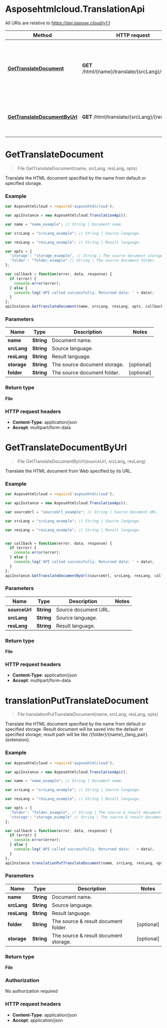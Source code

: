 # Asposehtmlcloud.TranslationApi

All URIs are relative to *https://api.aspose.cloud/v1.1*

Method | HTTP request | Description
------------- | ------------- | -------------
[**GetTranslateDocument**](TranslationApi.md#GetTranslateDocument) | **GET** /html/{name}/translate/{srcLang}/{resLang} | Translate the HTML document specified by the name from default or specified storage. 
[**GetTranslateDocumentByUrl**](TranslationApi.md#GetTranslateDocumentByUrl) | **GET** /html/translate/{srcLang}/{resLang} | Translate the HTML document from Web specified by its URL.


<a name="GetTranslateDocument"></a>
# **GetTranslateDocument**
> File GetTranslateDocument(name, srcLang, resLang, opts)

Translate the HTML document specified by the name from default or specified storage. 

### Example
```javascript
var Asposehtmlcloud = require('asposehtmlcloud');

var apiInstance = new Asposehtmlcloud.TranslationApi();

var name = "name_example"; // String | Document name.

var srcLang = "srcLang_example"; // String | Source language.

var resLang = "resLang_example"; // String | Result language.

var opts = { 
  'storage': "storage_example", // String | The source document storage.
  'folder': "folder_example" // String | The source document folder.
};

var callback = function(error, data, response) {
  if (error) {
    console.error(error);
  } else {
    console.log('API called successfully. Returned data: ' + data);
  }
};
apiInstance.GetTranslateDocument(name, srcLang, resLang, opts, callback);
```

### Parameters

Name | Type | Description  | Notes
------------- | ------------- | ------------- | -------------
 **name** | **String**| Document name. | 
 **srcLang** | **String**| Source language. | 
 **resLang** | **String**| Result language. | 
 **storage** | **String**| The source document storage. | [optional] 
 **folder** | **String**| The source document folder. | [optional] 

### Return type

**File**

### HTTP request headers

 - **Content-Type**: application/json
 - **Accept**: multipart/form-data

<a name="GetTranslateDocumentByUrl"></a>
# **GetTranslateDocumentByUrl**
> File GetTranslateDocumentByUrl(sourceUrl, srcLang, resLang)

Translate the HTML document from Web specified by its URL.

### Example
```javascript
var Asposehtmlcloud = require('asposehtmlcloud');

var apiInstance = new Asposehtmlcloud.TranslationApi();

var sourceUrl = "sourceUrl_example"; // String | Source document URL.

var srcLang = "srcLang_example"; // String | Source language.

var resLang = "resLang_example"; // String | Result language.


var callback = function(error, data, response) {
  if (error) {
    console.error(error);
  } else {
    console.log('API called successfully. Returned data: ' + data);
  }
};
apiInstance.GetTranslateDocumentByUrl(sourceUrl, srcLang, resLang, callback);
```

### Parameters

Name | Type | Description  | Notes
------------- | ------------- | ------------- | -------------
 **sourceUrl** | **String**| Source document URL. | 
 **srcLang** | **String**| Source language. | 
 **resLang** | **String**| Result language. | 

### Return type

**File**

### HTTP request headers

 - **Content-Type**: application/json
 - **Accept**: multipart/form-data

<a name="translationPutTranslateDocument"></a>
# **translationPutTranslateDocument**
> File translationPutTranslateDocument(name, srcLang, resLang, opts)

Translate the HTML document specified by the name from default or specified storage. Result document will be saved into the default or specified storage; result path will be like /{folder}/{name}_{lang_pair}.{extension}.

### Example
```javascript
var Asposehtmlcloud = require('asposehtmlcloud');

var apiInstance = new Asposehtmlcloud.TranslationApi();

var name = "name_example"; // String | Document name.

var srcLang = "srcLang_example"; // String | Source language.

var resLang = "resLang_example"; // String | Result language.

var opts = { 
  'folder': "folder_example", // String | The source & result document folder.
  'storage': "storage_example" // String | The source & result document storage.
};

var callback = function(error, data, response) {
  if (error) {
    console.error(error);
  } else {
    console.log('API called successfully. Returned data: ' + data);
  }
};
apiInstance.translationPutTranslateDocument(name, srcLang, resLang, opts, callback);
```

### Parameters

Name | Type | Description  | Notes
------------- | ------------- | ------------- | -------------
 **name** | **String**| Document name. | 
 **srcLang** | **String**| Source language. | 
 **resLang** | **String**| Result language. | 
 **folder** | **String**| The source &amp; result document folder. | [optional] 
 **storage** | **String**| The source &amp; result document storage. | [optional] 

### Return type

**File**

### Authorization

No authorization required

### HTTP request headers

 - **Content-Type**: application/json
 - **Accept**: application/json
